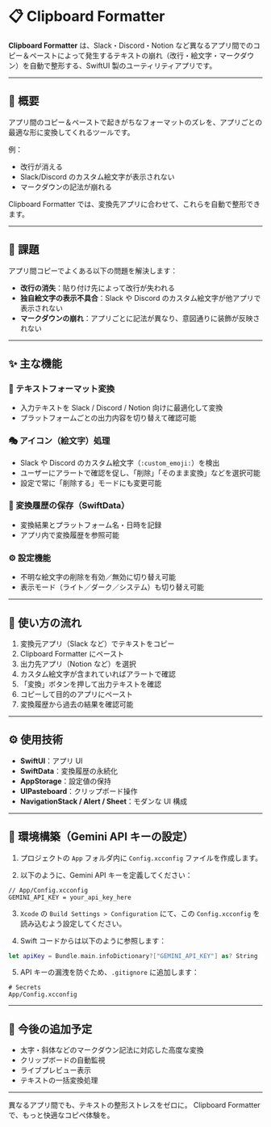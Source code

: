 # 📋 Clipboard Formatter

**Clipboard Formatter** は、Slack・Discord・Notion など異なるアプリ間でのコピー＆ペーストによって発生するテキストの崩れ（改行・絵文字・マークダウン）を自動で整形する、SwiftUI 製のユーティリティアプリです。

---

## 🚀 概要

アプリ間のコピー＆ペーストで起きがちなフォーマットのズレを、アプリごとの最適な形に変換してくれるツールです。

例：

- 改行が消える
- Slack/Discord のカスタム絵文字が表示されない
- マークダウンの記法が崩れる

Clipboard Formatter では、変換先アプリに合わせて、これらを自動で整形できます。

---

## 📄 課題

アプリ間コピーでよくある以下の問題を解決します：

- **改行の消失**：貼り付け先によって改行が失われる
- **独自絵文字の表示不具合**：Slack や Discord のカスタム絵文字が他アプリで表示されない
- **マークダウンの崩れ**：アプリごとに記法が異なり、意図通りに装飾が反映されない

---

## ✨ 主な機能

### 🔧 テキストフォーマット変換

- 入力テキストを Slack / Discord / Notion 向けに最適化して変換
- プラットフォームごとの出力内容を切り替えて確認可能

### 🎭 アイコン（絵文字）処理

- Slack や Discord のカスタム絵文字（`:custom_emoji:`）を検出
- ユーザーにアラートで確認を促し、「削除」「そのまま変換」などを選択可能
- 設定で常に「削除する」モードにも変更可能

### 💾 変換履歴の保存（SwiftData）

- 変換結果とプラットフォーム名・日時を記録
- アプリ内で変換履歴を参照可能

### ⚙️ 設定機能

- 不明な絵文字の削除を有効／無効に切り替え可能
- 表示モード（ライト／ダーク／システム）も切り替え可能

---

## 📝 使い方の流れ

1. 変換元アプリ（Slack など）でテキストをコピー
2. Clipboard Formatter にペースト
3. 出力先アプリ（Notion など）を選択
4. カスタム絵文字が含まれていればアラートで確認
5. 「変換」ボタンを押して出力テキストを確認
6. コピーして目的のアプリにペースト
7. 変換履歴から過去の結果を確認可能

---

## ⚙️ 使用技術

- **SwiftUI**：アプリ UI
- **SwiftData**：変換履歴の永続化
- **AppStorage**：設定値の保持
- **UIPasteboard**：クリップボード操作
- **NavigationStack / Alert / Sheet**：モダンな UI 構成

---

## 🔧 環境構築（Gemini API キーの設定）

1. プロジェクトの `App` フォルダ内に `Config.xcconfig` ファイルを作成します。

2. 以下のように、Gemini API キーを定義してください：

```xcconfig
// App/Config.xcconfig
GEMINI_API_KEY = your_api_key_here
```

3. `Xcode` の `Build Settings > Configuration` にて、この `Config.xcconfig` を読み込むよう設定してください。

4. Swift コードからは以下のように参照します：

```swift
let apiKey = Bundle.main.infoDictionary?["GEMINI_API_KEY"] as? String
```

5. API キーの漏洩を防ぐため、`.gitignore` に追加します：

```gitignore
# Secrets
App/Config.xcconfig
```

---

## 🔮 今後の追加予定

- 太字・斜体などのマークダウン記法に対応した高度な変換
- クリップボードの自動監視
- ライブプレビュー表示
- テキストの一括変換処理

---

異なるアプリ間でも、テキストの整形ストレスをゼロに。
Clipboard Formatter で、もっと快適なコピペ体験を。
